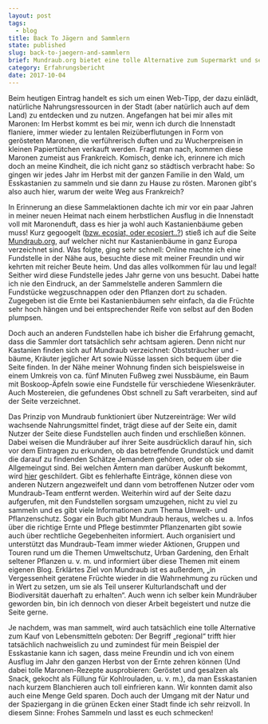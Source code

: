 ```yaml
---
layout: post
tags:
  - blog
title: Back To Jägern and Sammlern
state: published
slug: back-to-jaegern-and-sammlern
brief: Mundraub.org bietet eine tolle Alternative zum Supermarkt und selber Gärtnern!
category: Erfahrungsbericht
date: 2017-10-04
---
```


Beim heutigen Eintrag handelt es sich um einen Web-Tipp, der dazu einlädt, natürliche Nahrungsressourcen in der Stadt (aber natürlich auch auf dem Land) zu entdecken und zu nutzen. Angefangen hat bei mir alles mit Maronen: Im Herbst kommt es bei mir, wenn ich durch die Innenstadt flaniere, immer wieder zu lentalen Reizüberflutungen in Form von gerösteten Maronen, die verführerisch duften und zu Wucherpreisen in kleinen Papiertütchen verkauft werden. Fragt man nach, kommen diese Maronen zumeist aus Frankreich. Komisch, denke ich, erinnere ich mich doch an meine Kindheit, die ich nicht ganz so städtisch verbracht habe: So gingen wir jedes Jahr im Herbst mit der ganzen Familie in den Wald, um Esskastanien zu sammeln und sie dann zu Hause zu rösten. Maronen gibt's also auch hier, warum der weite Weg aus Frankreich? 

In Erinnerung an diese Sammelaktionen dachte ich mir vor ein paar Jahren in meiner neuen Heimat nach einem herbstlichen Ausflug in die Innenstadt voll mit Maronenduft, dass es hier ja wohl auch Kastanienbäume geben muss! Kurz gegoogelt ([bzw. ecosiat, oder ecosiert..?](www.ecosia.de)) stieß ich auf die Seite [Mundraub.org](www.mundraub.org), auf welcher nicht nur Kastanienbäume in ganz Europa verzeichnet sind. Was folgte, ging sehr schnell: Online machte ich eine Fundstelle in der Nähe aus, besuchte diese mit meiner Freundin und wir kehrten mit reicher Beute heim. Und das alles vollkommen für lau und legal! Seither wird diese Fundstelle jedes Jahr gerne von uns besucht. Dabei hatte ich nie den Eindruck, an der Sammelstelle anderen Sammlern die Fundstücke wegzuschnappen oder den Pflanzen dort zu schaden. Zugegeben ist die Ernte bei Kastanienbäumen sehr einfach, da die Früchte sehr hoch hängen und bei entsprechender Reife von selbst auf den Boden plumpsen. 


Doch auch an anderen Fundstellen habe ich bisher die Erfahrung gemacht, dass die Sammler dort tatsächlich sehr achtsam agieren. Denn nicht nur Kastanien finden sich auf Mundraub verzeichnet: Obststräucher und -bäume, Kräuter jeglicher Art sowie Nüsse lassen sich bequem über die Seite finden. In der Nähe meiner Wohnung finden sich beispielsweise in einem Umkreis von ca. fünf Minuten Fußweg zwei Nussbäume, ein Baum mit Boskoop-Äpfeln sowie eine Fundstelle für verschiedene Wiesenkräuter. Auch Mostereien, die gefundenes Obst schnell zu Saft verarbeiten, sind auf der Seite verzeichnet.


Das Prinzip von Mundraub funktioniert über Nutzereinträge: Wer wild wachsende Nahrungsmittel findet, trägt diese auf der Seite ein, damit Nutzer der Seite diese Fundstellen auch finden und erschließen können. Dabei weisen die Mundräuber auf ihrer Seite ausdrücklich darauf hin, sich vor dem Eintragen zu erkunden, ob das betreffende Grundstück und damit die darauf zu findenden Schätze Jemandem gehören, oder ob sie Allgemeingut sind. Bei welchen Ämtern man darüber Auskunft bekommt, wird [hier](http://mundraub.org/mundr%C3%A4uber-regeln) geschildert. Gibt es fehlerhafte Einträge, können diese von anderen Nutzern angezweifelt und dann vom betroffenen Nutzer oder vom Mundraub-Team entfernt werden. Weiterhin wird auf der Seite dazu aufgerufen, mit den Fundstellen sorgsam umzugehen, nicht zu viel zu sammeln und es gibt viele Informationen zum Thema Umwelt- und Pflanzenschutz. Sogar ein Buch gibt Mundraub heraus, welches u. a. Infos über die richtige Ernte und Pflege bestimmter Pflanzenarten gibt sowie auch über rechtliche Gegebenheiten informiert. Auch organisiert und unterstützt das Mundraub-Team immer wieder Aktionen, Gruppen und Touren rund um die Themen Umweltschutz, Urban Gardening, den Erhalt seltener Pflanzen u. v. m. und informiert über diese Themen mit einem eigenen Blog. Erklärtes Ziel von Mundraub ist es außerdem, „in Vergessenheit geratene Früchte wieder in die Wahrnehmung zu rücken und in Wert zu setzen, um sie als Teil unserer Kulturlandschaft und der Biodiversität dauerhaft zu erhalten“. Auch wenn ich selber kein Mundräuber geworden bin, bin ich dennoch von dieser Arbeit begeistert und nutze die Seite gerne.


Je nachdem, was man sammelt, wird auch tatsächlich eine tolle Alternative zum Kauf von Lebensmitteln geboten: Der Begriff „regional“ trifft hier tatsächlich nachweislich zu und zumindest für mein Beispiel der Esskastanie kann ich sagen, dass meine Freundin und ich von einem Ausflug im Jahr den ganzen Herbst von der Ernte zehren können (Und dabei tolle Maronen-Rezepte ausprobieren: Geröstet und gesalzen als Snack, gekocht als Füllung für Kohlrouladen, u. v. m.), da man Esskastanien nach kurzem Blanchieren auch toll einfrieren kann. Wir konnten damit also auch eine Menge Geld sparen. Doch auch der Umgang mit der Natur und der Spaziergang in die grünen Ecken einer Stadt finde ich sehr reizvoll. In diesem Sinne: Frohes Sammeln und lasst es euch schmecken!